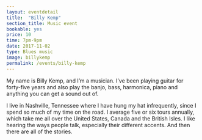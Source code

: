 ```yaml
---
layout: eventdetail
title:  "Billy Kemp"
section_title: Music event
bookable: yes
price: 10
time: 7pm-9pm
date: 2017-11-02
type: Blues music
image: billykemp
permalink: /events/billy-kemp
---
```


My name is Billy Kemp, and I’m a musician. I’ve been playing guitar for forty-five years and also play the banjo, bass, harmonica, piano and anything you can get a sound out of.

I live in Nashville, Tennessee where I have hung my hat infrequently, since I spend so much of my time on the road. I average five or six tours annually, which take me all over the United States, Canada and the British Isles. I like hearing the ways people talk, especially their different accents. And then there are all of the stories.
